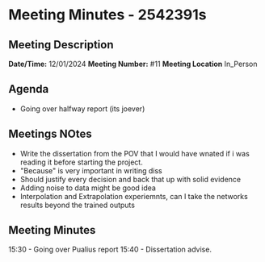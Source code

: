 # Meeting Minutes - 2542391s

## Meeting Description

**Date/Time:** 12/01/2024
**Meeting Number:** \#11
**Meeting Location** In_Person

## Agenda

- Going over halfway report (its joever)

## Meetings NOtes

- Write the dissertation from the POV that I would have wnated if i was reading it before starting the project.
- "Because" is very important in writing diss
- Should justify every decision and back that up with solid evidence
- Adding noise to data might be good idea   
- Interpolation and Extrapolation experiemnts, can I take the networks results beyond the trained outputs

## Meeting Minutes

15:30 - Going over Pualius report
15:40 - Dissertation advise.